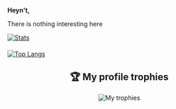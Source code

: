 **Heyn't,**

There is nothing interesting here

<a href="https://github.com/montlikadani/github-readme-stats">
  <img alt="Stats" src="https://github-readme-stats.vercel.app/api?username=montlikadani&show_icons=true&theme=github_dark&border_radius=5&include_all_commits=true&count_private=true&custom_title=My GitHub stats&disable_animations=true)](https://github.com/montlikadani/github-readme-stats" />
</a>

<br/>

<a href="https://github.com/montlikadani/github-readme-stats">
  <img style="padding-top:20px;" alt="Top Langs" src="https://github-readme-stats.vercel.app/api/top-langs/?username=montlikadani&layout=compact&langs_count=10" />
</a>

<h2 align="center">🏆 My profile trophies</h2>
<p align="center">
  <img alt="My trophies" src="https://github-profile-trophy.vercel.app/?username=montlikadani&theme=darkhub&title=Commit,PullRequest,Repositories,Followers&column=4" />
</p>
